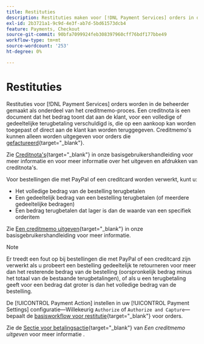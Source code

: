 ```yaml
---
title: Restituties
description: Restituties maken voor [!DNL Payment Services] orders in de beheerder als onderdeel van het kredietmemo-proces.
exl-id: 2b3721a1-9c9d-4e3f-ab7d-5bd61573dcb4
feature: Payments, Checkout
source-git-commit: 90bfa7099924feb308397960cff76bdf177bbe49
workflow-type: tm+mt
source-wordcount: '253'
ht-degree: 0%

---
```


# Restituties

Restituties voor [!DNL Payment Services] orders worden in de beheerder gemaakt als onderdeel van het creditmemo-proces. Een creditnota is een document dat het bedrag toont dat aan de klant, voor een volledige of gedeeltelijke terugbetaling verschuldigd is, die op een aankoop kan worden toegepast of direct aan de klant kan worden teruggegeven. Creditmemo&#39;s kunnen alleen worden uitgegeven voor orders die [gefactureerd](https://docs.magento.com/user-guide/sales/invoice-create.html){target="_blank"}.

Zie [Creditnota&#39;s](https://docs.magento.com/user-guide/sales/credit-memos.html){target="_blank"} in onze basisgebruikershandleiding voor meer informatie en voor meer informatie over het uitgeven en afdrukken van creditnota&#39;s.

Voor bestellingen die met PayPal of een creditcard worden verwerkt, kunt u:

* Het volledige bedrag van de bestelling terugbetalen
* Een gedeeltelijk bedrag van een bestelling terugbetalen (of meerdere gedeeltelijke bedragen)
* Een bedrag terugbetalen dat lager is dan de waarde van een specifiek orderitem

Zie [Een creditmemo uitgeven](https://docs.magento.com/user-guide/sales/credit-memo-create.html){target="_blank"} in onze basisgebruikershandleiding voor meer informatie.

>[!NOTE]
>
>Er treedt een fout op bij bestellingen die met PayPal of een creditcard zijn verwerkt als u probeert een bestelling gedeeltelijk te retourneren voor meer dan het resterende bedrag van de bestelling (oorspronkelijk bedrag minus het totaal van de bestaande terugbetalingen), of als u een terugbetaling geeft voor een bedrag dat groter is dan het volledige bedrag van de bestelling.

De [!UICONTROL Payment Action] instellen in uw [!UICONTROL Payment Settings] configuratie—Willekeurig `Authorize` of `Authorize and Capture`—bepaalt de [basisworkflow voor restitutie](https://docs.magento.com/user-guide/sales/credit-memos.html#refund-workflow){target="_blank"} voor orders.

Zie de [Sectie voor betalingsactie](https://docs.magento.com/user-guide/sales/credit-memo-create.html#payment-action-setting){target="_blank"} van _Een creditmemo uitgeven_ voor meer informatie .
